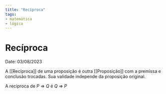 ```yaml
---
title: "Recíproca"
tags:
- matemática
- lógica
---
```

# Recíproca

Date: 03/08/2023

A [[Recíproca]] de uma proposição é outra [[Proposição]] com a premissa e conclusão trocadas. Sua validade independe da proposição original.

A recíproca de $P$ $\Rightarrow$ $Q$ é $Q$ $\Rightarrow$ $P$